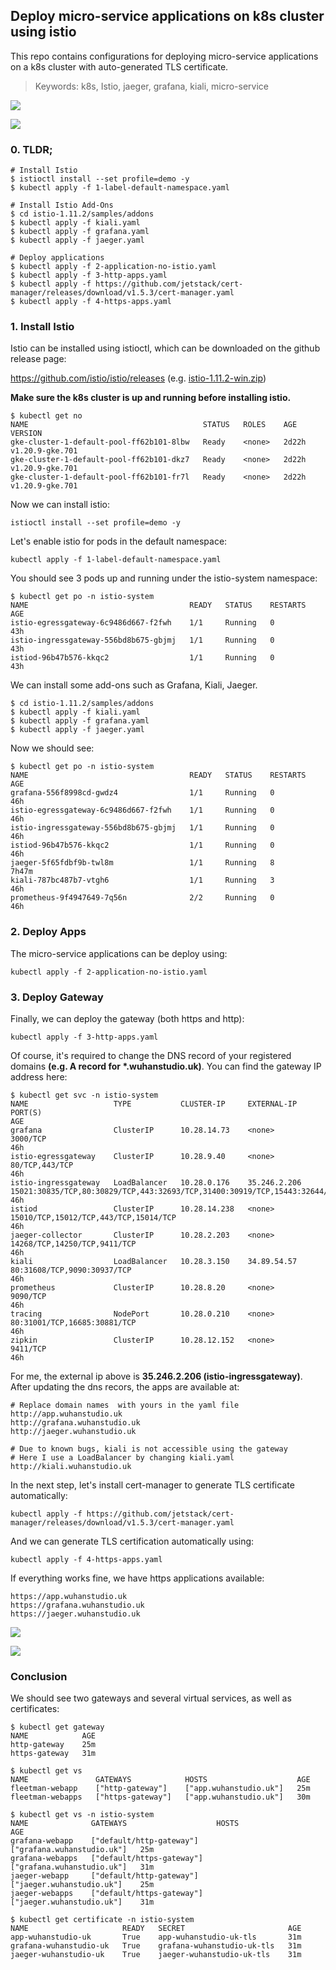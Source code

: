 ## Deploy micro-service applications on k8s cluster using istio

This repo contains configurations for deploying micro-service applications on a k8s cluster with auto-generated TLS certificate.

> Keywords: k8s, Istio, jaeger, grafana, kiali, micro-service

![](docs/kiali.png)

![](docs/app.png)

### 0. TLDR;

```
# Install Istio
$ istioctl install --set profile=demo -y
$ kubectl apply -f 1-label-default-namespace.yaml

# Install Istio Add-Ons
$ cd istio-1.11.2/samples/addons
$ kubectl apply -f kiali.yaml
$ kubectl apply -f grafana.yaml
$ kubectl apply -f jaeger.yaml

# Deploy applications
$ kubectl apply -f 2-application-no-istio.yaml
$ kubectl apply -f 3-http-apps.yaml
$ kubectl apply -f https://github.com/jetstack/cert-manager/releases/download/v1.5.3/cert-manager.yaml
$ kubectl apply -f 4-https-apps.yaml
```



### 1. Install Istio

Istio can be installed using istioctl, which can be downloaded on the github release page:

https://github.com/istio/istio/releases (e.g. [istio-1.11.2-win.zip](https://github.com/istio/istio/releases/download/1.11.2/istio-1.11.2-win.zip))

**Make sure the k8s cluster is up and running before installing istio.**

```
$ kubectl get no
NAME                                       STATUS   ROLES    AGE     VERSION        
gke-cluster-1-default-pool-ff62b101-8lbw   Ready    <none>   2d22h   v1.20.9-gke.701
gke-cluster-1-default-pool-ff62b101-dkz7   Ready    <none>   2d22h   v1.20.9-gke.701
gke-cluster-1-default-pool-ff62b101-fr7l   Ready    <none>   2d22h   v1.20.9-gke.701
```

Now we can install istio:

```
istioctl install --set profile=demo -y
```

Let's enable istio for pods in the default namespace:

```
kubectl apply -f 1-label-default-namespace.yaml
```

You should see 3 pods up and running under the istio-system namespace:

```
$ kubectl get po -n istio-system
NAME                                    READY   STATUS    RESTARTS   AGE  
istio-egressgateway-6c9486d667-f2fwh    1/1     Running   0          43h  
istio-ingressgateway-556bd8b675-gbjmj   1/1     Running   0          43h  
istiod-96b47b576-kkqc2                  1/1     Running   0          43h  
```

We can install some add-ons such as Grafana, Kiali, Jaeger.

```
$ cd istio-1.11.2/samples/addons
$ kubectl apply -f kiali.yaml
$ kubectl apply -f grafana.yaml
$ kubectl apply -f jaeger.yaml
```

Now we should see:

```
$ kubectl get po -n istio-system
NAME                                    READY   STATUS    RESTARTS   AGE
grafana-556f8998cd-gwdz4                1/1     Running   0          46h
istio-egressgateway-6c9486d667-f2fwh    1/1     Running   0          46h
istio-ingressgateway-556bd8b675-gbjmj   1/1     Running   0          46h
istiod-96b47b576-kkqc2                  1/1     Running   0          46h
jaeger-5f65fdbf9b-twl8m                 1/1     Running   8          7h47m
kiali-787bc487b7-vtgh6                  1/1     Running   3          46h
prometheus-9f4947649-7q56n              2/2     Running   0          46h
```



### 2. Deploy Apps

The micro-service applications can be deploy using:

```
kubectl apply -f 2-application-no-istio.yaml
```



### 3. Deploy Gateway

Finally, we can deploy the gateway (both https and http):

```
kubectl apply -f 3-http-apps.yaml
```

Of course, it's required to change the DNS record of your registered domains **(e.g. A record for *.wuhanstudio.uk)**. You can find the gateway IP address here:

```
$ kubectl get svc -n istio-system
NAME                   TYPE           CLUSTER-IP     EXTERNAL-IP    PORT(S)                                                                      AGE
grafana                ClusterIP      10.28.14.73    <none>         3000/TCP                                                                     46h
istio-egressgateway    ClusterIP      10.28.9.40     <none>         80/TCP,443/TCP                                                               46h
istio-ingressgateway   LoadBalancer   10.28.0.176    35.246.2.206   15021:30835/TCP,80:30829/TCP,443:32693/TCP,31400:30919/TCP,15443:32644/TCP   46h
istiod                 ClusterIP      10.28.14.238   <none>         15010/TCP,15012/TCP,443/TCP,15014/TCP                                        46h
jaeger-collector       ClusterIP      10.28.2.203    <none>         14268/TCP,14250/TCP,9411/TCP                                                 46h
kiali                  LoadBalancer   10.28.3.150    34.89.54.57    80:31608/TCP,9090:30937/TCP                                                  46h
prometheus             ClusterIP      10.28.8.20     <none>         9090/TCP                                                                     46h
tracing                NodePort       10.28.0.210    <none>         80:31001/TCP,16685:30881/TCP                                                 46h
zipkin                 ClusterIP      10.28.12.152   <none>         9411/TCP                                                                     46h
```

For me, the external ip above is **35.246.2.206 (istio-ingressgateway)**. After updating the dns recors, the apps are available at:

```
# Replace domain names  with yours in the yaml file
http://app.wuhanstudio.uk
http://grafana.wuhanstudio.uk
http://jaeger.wuhanstudio.uk

# Due to known bugs, kiali is not accessible using the gateway 
# Here I use a LoadBalancer by changing kiali.yaml
http://kiali.wuhanstudio.uk
```

In the next step, let's install cert-manager to generate TLS certificate automatically:

```
kubectl apply -f https://github.com/jetstack/cert-manager/releases/download/v1.5.3/cert-manager.yaml
```

And we can generate TLS certification automatically using:

```
kubectl apply -f 4-https-apps.yaml
```

If everything works fine, we have https applications available:

```
https://app.wuhanstudio.uk
https://grafana.wuhanstudio.uk
https://jaeger.wuhanstudio.uk
```

![](docs/grafana.png)

![](docs/jaeger.png)

### Conclusion

We should see two gateways and several virtual services, as well as certificates:

```
$ kubectl get gateway
NAME            AGE
http-gateway    25m
https-gateway   31m
```

```
$ kubectl get vs
NAME               GATEWAYS            HOSTS                    AGE
fleetman-webapp    ["http-gateway"]    ["app.wuhanstudio.uk"]   25m
fleetman-webapps   ["https-gateway"]   ["app.wuhanstudio.uk"]   30m
```

```
$ kubectl get vs -n istio-system
NAME              GATEWAYS                    HOSTS                        AGE
grafana-webapp    ["default/http-gateway"]    ["grafana.wuhanstudio.uk"]   25m
grafana-webapps   ["default/https-gateway"]   ["grafana.wuhanstudio.uk"]   31m
jaeger-webapp     ["default/http-gateway"]    ["jaeger.wuhanstudio.uk"]    25m
jaeger-webapps    ["default/https-gateway"]   ["jaeger.wuhanstudio.uk"]    31m
```

```
$ kubectl get certificate -n istio-system
NAME                     READY   SECRET                       AGE
app-wuhanstudio-uk       True    app-wuhanstudio-uk-tls       31m
grafana-wuhanstudio-uk   True    grafana-wuhanstudio-uk-tls   31m
jaeger-wuhanstudio-uk    True    jaeger-wuhanstudio-uk-tls    31m
```

